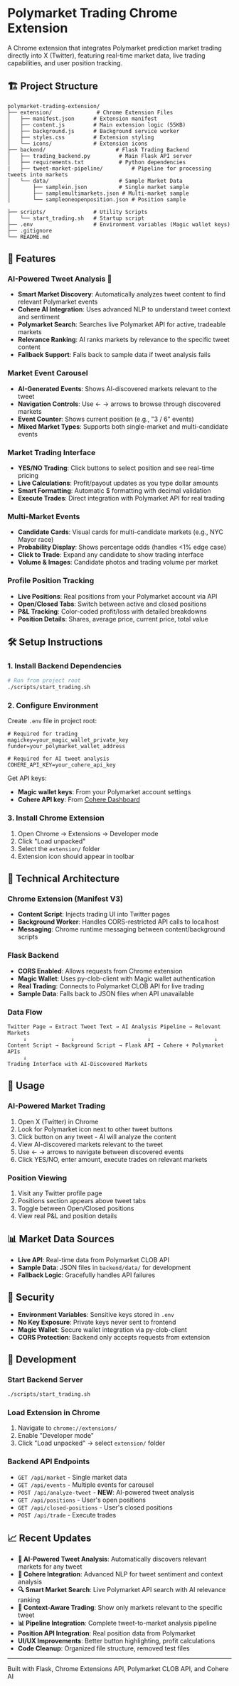 # Polymarket Trading Chrome Extension

A Chrome extension that integrates Polymarket prediction market trading directly into X (Twitter), featuring real-time market data, live trading capabilities, and user position tracking.

## 🏗️ Project Structure

```
polymarket-trading-extension/
├── extension/              # Chrome Extension Files
│   ├── manifest.json      # Extension manifest
│   ├── content.js         # Main extension logic (55KB)
│   ├── background.js      # Background service worker
│   ├── styles.css         # Extension styling
│   └── icons/             # Extension icons
├── backend/                      # Flask Trading Backend
│   ├── trading_backend.py         # Main Flask API server
│   ├── requirements.txt           # Python dependencies
|   ├── tweet-market-pipeline/         # Pipeline for processing tweets into markets
│   └── data/                      # Sample Market Data
│       ├── samplein.json          # Single market sample
│       ├── samplemultimarkets.json # Multi-market sample
│       └── sampleoneopenposition.json # Position sample

├── scripts/               # Utility Scripts
│   └── start_trading.sh   # Startup script
├── .env                   # Environment variables (Magic wallet keys)
├── .gitignore
└── README.md
```

## 🚀 Features

### AI-Powered Tweet Analysis 🧠
- **Smart Market Discovery**: Automatically analyzes tweet content to find relevant Polymarket events
- **Cohere AI Integration**: Uses advanced NLP to understand tweet context and sentiment
- **Polymarket Search**: Searches live Polymarket API for active, tradeable markets
- **Relevance Ranking**: AI ranks markets by relevance to the specific tweet content
- **Fallback Support**: Falls back to sample data if tweet analysis fails

### Market Event Carousel
- **AI-Generated Events**: Shows AI-discovered markets relevant to the tweet
- **Navigation Controls**: Use ← → arrows to browse through discovered markets
- **Event Counter**: Shows current position (e.g., "3 / 6" events)
- **Mixed Market Types**: Supports both single-market and multi-candidate events

### Market Trading Interface
- **YES/NO Trading**: Click buttons to select position and see real-time pricing
- **Live Calculations**: Profit/payout updates as you type dollar amounts
- **Smart Formatting**: Automatic $ formatting with decimal validation
- **Execute Trades**: Direct integration with Polymarket API for real trading

### Multi-Market Events
- **Candidate Cards**: Visual cards for multi-candidate markets (e.g., NYC Mayor race)
- **Probability Display**: Shows percentage odds (handles <1% edge case)
- **Click to Trade**: Expand any candidate to show trading interface
- **Volume & Images**: Candidate photos and trading volume per market

### Profile Position Tracking
- **Live Positions**: Real positions from your Polymarket account via API
- **Open/Closed Tabs**: Switch between active and closed positions
- **P&L Tracking**: Color-coded profit/loss with detailed breakdowns
- **Position Details**: Shares, average price, current price, total value

## 🛠️ Setup Instructions

### 1. Install Backend Dependencies
```bash
# Run from project root
./scripts/start_trading.sh
```

### 2. Configure Environment
Create `.env` file in project root:
```env
# Required for trading
magickey=your_magic_wallet_private_key
funder=your_polymarket_wallet_address

# Required for AI tweet analysis
COHERE_API_KEY=your_cohere_api_key
```

Get API keys:
- **Magic wallet keys**: From your Polymarket account settings
- **Cohere API key**: From [Cohere Dashboard](https://dashboard.cohere.com/api-keys)

### 3. Install Chrome Extension
1. Open Chrome → Extensions → Developer mode
2. Click "Load unpacked"
3. Select the `extension/` folder
4. Extension icon should appear in toolbar

## 🔧 Technical Architecture

### Chrome Extension (Manifest V3)
- **Content Script**: Injects trading UI into Twitter pages
- **Background Worker**: Handles CORS-restricted API calls to localhost
- **Messaging**: Chrome runtime messaging between content/background scripts

### Flask Backend
- **CORS Enabled**: Allows requests from Chrome extension
- **Magic Wallet**: Uses py-clob-client with Magic wallet authentication
- **Real Trading**: Connects to Polymarket CLOB API for live trading
- **Sample Data**: Falls back to JSON files when API unavailable

### Data Flow
```
Twitter Page → Extract Tweet Text → AI Analysis Pipeline → Relevant Markets
     ↓              ↓                       ↓                    ↓
Content Script → Background Script → Flask API → Cohere + Polymarket APIs
     ↓
Trading Interface with AI-Discovered Markets
```

## 🎯 Usage

### AI-Powered Market Trading
1. Open X (Twitter) in Chrome
2. Look for Polymarket icon next to other tweet buttons
3. Click button on any tweet - AI will analyze the content
4. View AI-discovered markets relevant to the tweet
5. Use ← → arrows to navigate between discovered events
6. Click YES/NO, enter amount, execute trades on relevant markets

### Position Viewing
1. Visit any Twitter profile page
2. Positions section appears above tweet tabs
3. Toggle between Open/Closed positions
4. View real P&L and position details

## 📊 Market Data Sources

- **Live API**: Real-time data from Polymarket CLOB API
- **Sample Data**: JSON files in `backend/data/` for development
- **Fallback Logic**: Gracefully handles API failures

## 🔐 Security

- **Environment Variables**: Sensitive keys stored in `.env`
- **No Key Exposure**: Private keys never sent to frontend
- **Magic Wallet**: Secure wallet integration via py-clob-client
- **CORS Protection**: Backend only accepts requests from extension

## 🧪 Development

### Start Backend Server
```bash
./scripts/start_trading.sh
```

### Load Extension in Chrome
1. Navigate to `chrome://extensions/`
2. Enable "Developer mode"
3. Click "Load unpacked" → select `extension/` folder

### Backend API Endpoints
- `GET /api/market` - Single market data
- `GET /api/events` - Multiple events for carousel
- `POST /api/analyze-tweet` - **NEW**: AI-powered tweet analysis
- `GET /api/positions` - User's open positions
- `GET /api/closed-positions` - User's closed positions
- `POST /api/trade` - Execute trades

## 📈 Recent Updates

- **🧠 AI-Powered Tweet Analysis**: Automatically discovers relevant markets for any tweet
- **🤖 Cohere Integration**: Advanced NLP for tweet sentiment and context analysis
- **🔍 Smart Market Search**: Live Polymarket API search with AI relevance ranking
- **🎯 Context-Aware Trading**: Show only markets relevant to the specific tweet
- **📊 Pipeline Integration**: Complete tweet-to-market analysis pipeline
- **Position API Integration**: Real position data from Polymarket
- **UI/UX Improvements**: Better button highlighting, profit calculations
- **Code Cleanup**: Organized file structure, removed test files

---

Built with Flask, Chrome Extensions API, Polymarket CLOB API, and Cohere AI
